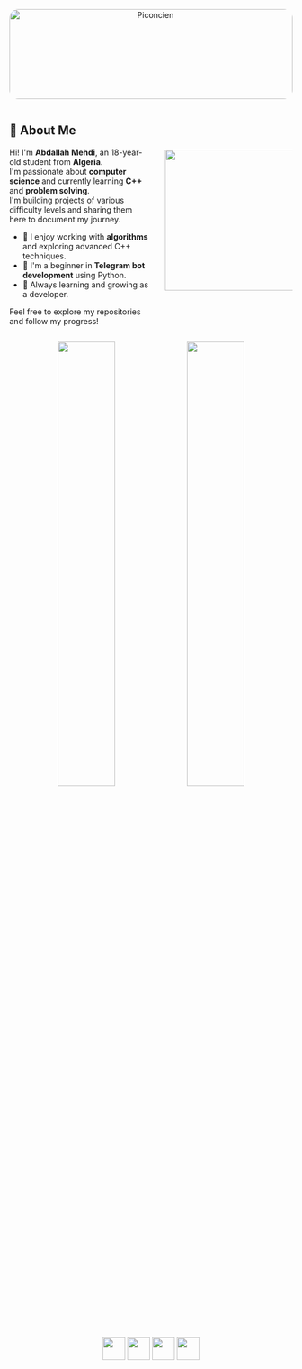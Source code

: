 
<p align="center">
  <img src="https://github.com/entlv/learning-journey/blob/main/piconcien.png?raw=true"
       alt="Piconcien"
       style="width: 100%; height: auto; max-height: 160px; border-radius: 16px; object-fit: cover;" />
</p>
<div style="display: flex; align-items: center; justify-content: space-between;">

  <!-- Bio on the left -->
  <div style="width: 50%;">

  <h2>👋 About Me</h2>

  Hi! I'm <strong>Abdallah Mehdi</strong>, an 18-year-old student from <strong>Algeria</strong>.<br>
  I'm passionate about <strong>computer science</strong> and currently learning <strong>C++</strong> and <strong>problem solving</strong>.<br>
  I'm building projects of various difficulty levels and sharing them here to document my journey.

  <ul>
    <li>🧠 I enjoy working with <strong>algorithms</strong> and exploring advanced C++ techniques.</li>
    <li>🤖 I'm a beginner in <strong>Telegram bot development</strong> using Python.</li>
    <li>🚀 Always learning and growing as a developer.</li>
  </ul>

  Feel free to explore my repositories and follow my progress!

  </div>

  <!-- GIF on the right -->
  <div style="width: 45%; text-align: center;">
    <img src="https://media.giphy.com/media/qgQUggAC3Pfv687qPC/giphy.gif" width="250" height="250">
  </div>

</div>
<p align="center">
  <img src="https://github-readme-stats.vercel.app/api?username=entlv&show_icons=true&theme=transparent" width="45%" />
  <img src="https://github-readme-streak-stats.herokuapp.com/?user=entlv&theme=transparent" width="45%" />
</p>

<!--<p align="center">
  <img src="https://github-readme-stats.vercel.app/api/top-langs/?username=entlv&layout=compact&theme=transparent" width="30%" />
</p>-->


<p align="center">
  <img src="https://cdn.jsdelivr.net/gh/devicons/devicon/icons/cplusplus/cplusplus-original.svg" width="40" />
  <img src="https://cdn.jsdelivr.net/gh/devicons/devicon/icons/python/python-original.svg" width="40" />
  <img src="https://cdn.jsdelivr.net/gh/devicons/devicon/icons/javascript/javascript-original.svg" width="40" />
  <img src="https://cdn.jsdelivr.net/gh/devicons/devicon/icons/linux/linux-original.svg" width="40" />
</p>
